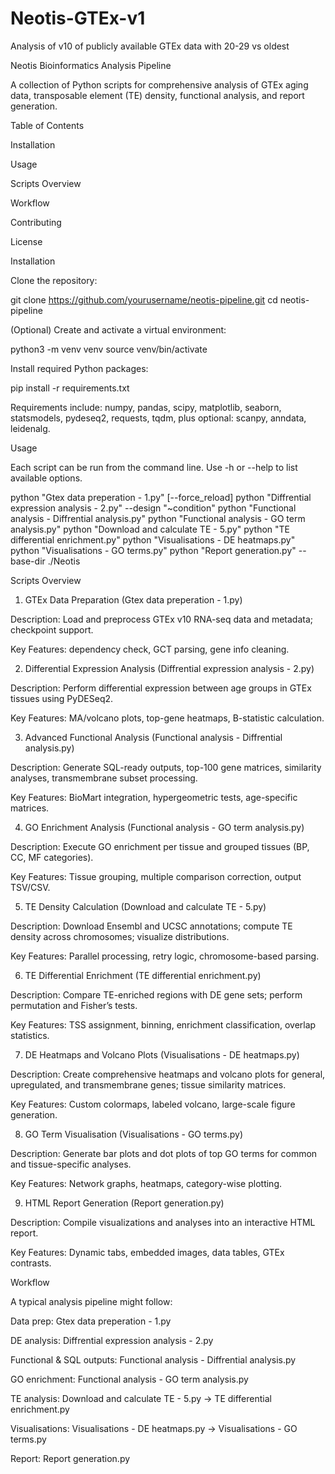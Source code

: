 # Neotis-GTEx-v1
Analysis of v10 of publicly available GTEx data with 20-29 vs oldest

Neotis Bioinformatics Analysis Pipeline

A collection of Python scripts for comprehensive analysis of GTEx aging data, transposable element (TE) density, functional analysis, and report generation.

Table of Contents

Installation

Usage

Scripts Overview

Workflow

Contributing

License

Installation

Clone the repository:

git clone https://github.com/yourusername/neotis-pipeline.git
cd neotis-pipeline

(Optional) Create and activate a virtual environment:

python3 -m venv venv
source venv/bin/activate

Install required Python packages:

pip install -r requirements.txt

Requirements include: numpy, pandas, scipy, matplotlib, seaborn, statsmodels, pydeseq2, requests, tqdm, plus optional: scanpy, anndata, leidenalg.

Usage

Each script can be run from the command line. Use -h or --help to list available options.

python "Gtex data preperation - 1.py" [--force_reload]
python "Diffrential expression analysis - 2.py" --design "~condition"
python "Functional analysis - Diffrential analysis.py"
python "Functional analysis - GO term analysis.py"
python "Download and calculate TE - 5.py"
python "TE differential enrichment.py"
python "Visualisations - DE heatmaps.py"
python "Visualisations - GO terms.py"
python "Report generation.py" --base-dir ./Neotis

Scripts Overview

1. GTEx Data Preparation (Gtex data preperation - 1.py)

Description: Load and preprocess GTEx v10 RNA-seq data and metadata; checkpoint support.

Key Features: dependency check, GCT parsing, gene info cleaning.

2. Differential Expression Analysis (Diffrential expression analysis - 2.py)

Description: Perform differential expression between age groups in GTEx tissues using PyDESeq2.

Key Features: MA/volcano plots, top-gene heatmaps, B-statistic calculation.

3. Advanced Functional Analysis (Functional analysis - Diffrential analysis.py)

Description: Generate SQL-ready outputs, top-100 gene matrices, similarity analyses, transmembrane subset processing.

Key Features: BioMart integration, hypergeometric tests, age-specific matrices.

4. GO Enrichment Analysis (Functional analysis - GO term analysis.py)

Description: Execute GO enrichment per tissue and grouped tissues (BP, CC, MF categories).

Key Features: Tissue grouping, multiple comparison correction, output TSV/CSV.

5. TE Density Calculation (Download and calculate TE - 5.py)

Description: Download Ensembl and UCSC annotations; compute TE density across chromosomes; visualize distributions.

Key Features: Parallel processing, retry logic, chromosome-based parsing.

6. TE Differential Enrichment (TE differential enrichment.py)

Description: Compare TE-enriched regions with DE gene sets; perform permutation and Fisher’s tests.

Key Features: TSS assignment, binning, enrichment classification, overlap statistics.

7. DE Heatmaps and Volcano Plots (Visualisations - DE heatmaps.py)

Description: Create comprehensive heatmaps and volcano plots for general, upregulated, and transmembrane genes; tissue similarity matrices.

Key Features: Custom colormaps, labeled volcano, large-scale figure generation.

8. GO Term Visualisation (Visualisations - GO terms.py)

Description: Generate bar plots and dot plots of top GO terms for common and tissue-specific analyses.

Key Features: Network graphs, heatmaps, category-wise plotting.

9. HTML Report Generation (Report generation.py)

Description: Compile visualizations and analyses into an interactive HTML report.

Key Features: Dynamic tabs, embedded images, data tables, GTEx contrasts.

Workflow

A typical analysis pipeline might follow:

Data prep: Gtex data preperation - 1.py

DE analysis: Diffrential expression analysis - 2.py

Functional & SQL outputs: Functional analysis - Diffrential analysis.py

GO enrichment: Functional analysis - GO term analysis.py

TE analysis: Download and calculate TE - 5.py → TE differential enrichment.py

Visualisations: Visualisations - DE heatmaps.py → Visualisations - GO terms.py

Report: Report generation.py

